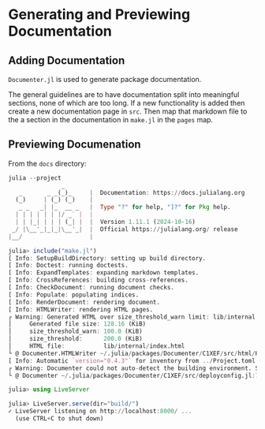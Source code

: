 # Generating and Previewing Documentation

## Adding Documentation

`Documenter.jl` is used to generate package documentation. 

The general guidelines are to have documentation split into meaningful sections,
none of which are too long. If a new functionality is added then create a new
documentation page in `src`. Then map that markdown file to the a section in the
documentation in `make.jl` in the `pages` map.

## Previewing Documenation

From the `docs` directory:

```julia
julia --project
               _
   _       _ _(_)_     |  Documentation: https://docs.julialang.org
  (_)     | (_) (_)    |
   _ _   _| |_  __ _   |  Type "?" for help, "]?" for Pkg help.
  | | | | | | |/ _` |  |
  | | |_| | | | (_| |  |  Version 1.11.1 (2024-10-16)
 _/ |\__'_|_|_|\__'_|  |  Official https://julialang.org/ release
|__/                   |

julia> include("make.jl")
[ Info: SetupBuildDirectory: setting up build directory.
[ Info: Doctest: running doctests.
[ Info: ExpandTemplates: expanding markdown templates.
[ Info: CrossReferences: building cross-references.
[ Info: CheckDocument: running document checks.
[ Info: Populate: populating indices.
[ Info: RenderDocument: rendering document.
[ Info: HTMLWriter: rendering HTML pages.
┌ Warning: Generated HTML over size_threshold_warn limit: lib/internal.md
│     Generated file size: 128.16 (KiB)
│     size_threshold_warn: 100.0 (KiB)
│     size_threshold:      200.0 (KiB)
│     HTML file:           lib/internal/index.html
└ @ Documenter.HTMLWriter ~/.julia/packages/Documenter/C1XEF/src/html/HTMLWriter.jl:1828
[ Info: Automatic `version="0.4.3"` for inventory from ../Project.toml
┌ Warning: Documenter could not auto-detect the building environment. Skipping deployment.
└ @ Documenter ~/.julia/packages/Documenter/C1XEF/src/deployconfig.jl:76

julia> using LiveServer

julia> LiveServer.serve(dir="build/")
✓ LiveServer listening on http://localhost:8000/ ...
  (use CTRL+C to shut down)
```
